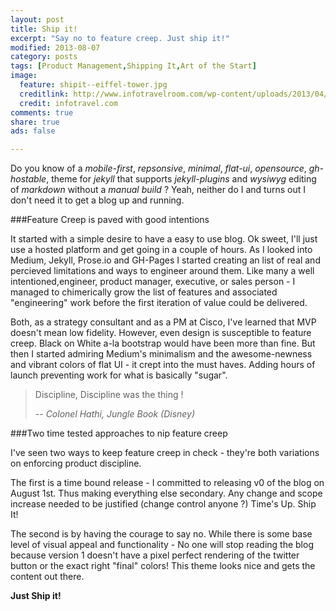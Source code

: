 ```yaml
---
layout: post
title: Ship it!
excerpt: "Say no to feature creep. Just ship it!"
modified: 2013-08-07
category: posts
tags: [Product Management,Shipping It,Art of the Start]
image:
  feature: shipit--eiffel-tower.jpg
  creditlink: http://www.infotravelroom.com/wp-content/uploads/2013/04/Eiffel.jpeg
  credit: infotravel.com
comments: true
share: true
ads: false

---
```



Do you know of a *mobile-first*, *repsonsive*, *minimal*, *flat-ui*, *opensource*, *gh-hostable*, theme for *jekyll* that supports *jekyll-plugins* and *wysiwyg* editing of *markdown*  without a *manual build* ? Yeah, neither do I and turns out I don't need it to get a blog up and running.

###Feature Creep is paved with good intentions

It started with a simple desire to have a easy to use blog. Ok sweet, I'll just use a hosted platform and get going in a couple of hours. As I looked into Medium, Jekyll, Prose.io and GH-Pages I started creating an list of real and percieved limitations and ways to engineer around them. Like many a well intentioned,engineer, product manager, executive, or sales person - I managed to chimerically  grow the list of features and associated "engineering" work before the first iteration of value could be delivered.

Both, as a strategy consultant and as a PM at Cisco, I've learned that MVP doesn't mean low fidelity. However, even design is susceptible to feature creep. Black on White a-la bootstrap would have been more than fine. But then I started admiring Medium's minimalism and the awesome-newness and vibrant colors of flat UI - it crept into the must haves. Adding hours of launch preventing work for what is basically "sugar".

> Discipline, Discipline was the thing !
>
> <cite>-- Colonel Hathi, Jungle Book (Disney)</cite>

###Two time tested approaches to nip feature creep

I've seen two ways to keep feature creep in check - they're both variations on enforcing product discipline.

The first is a time bound release - I committed to releasing v0 of the blog on August 1st. Thus making everything else secondary. Any change and scope increase needed to be justified (change control anyone ?) Time's Up. Ship It!

The second is by having the courage to say no. While there is some base level of visual appeal and functionality - No one will stop reading the blog because version 1  doesn't have a pixel perfect rendering of the twitter button or the exact right "final" colors! This theme looks nice and gets the content out there.

**Just Ship it!**

